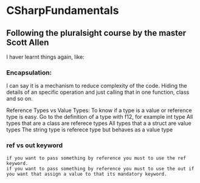 # CSharpFundamentals
## Following the pluralsight course by  the master Scott Allen


I haver learnt things again, like:

### Encapsulation:
I can say it is a mechanism to reduce complexity of the code. Hiding the details of an specific operation and just calling that in one function, class and so on.

Reference Types vs Value Types:
  To know if a type is a value or reference type is easy. 
  Go to the definition of a type with f12, 
  for example int type
  All types that are a class  are referece types 
  All types that a a struct are value types
  The string type is referece type but behaves as a value type

  ### ref vs out keyword
    if you want to pass something by reference you must to use the ref keyword.
    if you want to pass something by reference you must to use the out if you want that assign a value to that its mandatory keyword.
